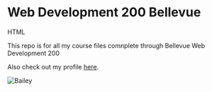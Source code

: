 # Web Development 200 Bellevue

 HTML

This repo is for all my course files comnplete through Bellevue Web Development 200

Also check out my profile [here](http://wendydesign.x10host.com).

![Bailey](https://user-images.githubusercontent.com/28912824/57593211-4a0ecb00-74ef-11e9-9e7b-f3eade36e481.jpg)


